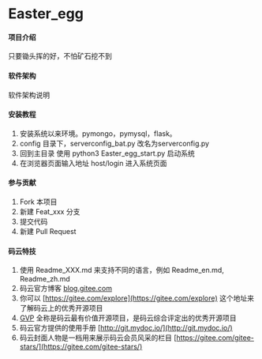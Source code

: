 # Easter_egg

#### 项目介绍
只要锄头挥的好，不怕矿石挖不到

#### 软件架构
软件架构说明


#### 安装教程

1. 安装系统以来环境。pymongo，pymysql，flask。
2. config 目录下，serverconfig_bat.py 改名为serverconfig.py
3. 回到主目录 使用 python3 Easter_egg_start.py 启动系统
4. 在浏览器页面输入地址 host/login 进入系统页面


#### 参与贡献

1. Fork 本项目
2. 新建 Feat_xxx 分支
3. 提交代码
4. 新建 Pull Request


#### 码云特技

1. 使用 Readme\_XXX.md 来支持不同的语言，例如 Readme\_en.md, Readme\_zh.md
2. 码云官方博客 [blog.gitee.com](https://blog.gitee.com)
3. 你可以 [https://gitee.com/explore](https://gitee.com/explore) 这个地址来了解码云上的优秀开源项目
4. [GVP](https://gitee.com/gvp) 全称是码云最有价值开源项目，是码云综合评定出的优秀开源项目
5. 码云官方提供的使用手册 [http://git.mydoc.io/](http://git.mydoc.io/)
6. 码云封面人物是一档用来展示码云会员风采的栏目 [https://gitee.com/gitee-stars/](https://gitee.com/gitee-stars/)
